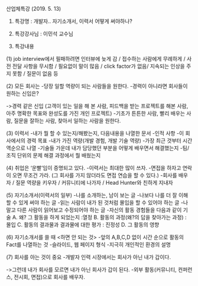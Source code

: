 산업체특강 (2019. 5. 13)

1. 특강명 : 개발자.. 자기소개서, 이력서 어떻게 써야하나?

2. 특강강사님 : 이민석 교수님

3. 특강내용

(1) job interview에서 필패하려면
인터뷰에 늦게 감 / 접수하는 사람에게 무례하게 / 사전 전달 사항을 무시함 / 필요없이 말이 많음 / click factor가 없음/ 지속되는 인상을 주지 못함 / 질문이 없음 등

(2) 모든 회사는
-당장 일할 역량이 되는 사람들을 원한다.
-경력이 아니라면 회사들이 원하는 신입은?
  
  ->경력 같은 신입 (고객이 있는 일을 해 본 사람, 피드백을 받는 프로젝트를 해본 사람, 아주 명확한 목표와 완성도를 가진 개인 프로젝트)
-기초가 튼튼한 사람, 빨리 배우는 사람, 질문을 잘하는 사람, 찾아서 일하는 사람을 원한다.

(3) 이력서
-내가 뭘 할 수 있는지/해봤는지, 다음내용을 나열한 문서
-인적 사항
-이 회사에서의 경력 목표
-내가 가진 역량(개발 경험, 개발 기술 역량)
-가장 최근 것부터 시간 역순으로 나열
-기술들 가운데 내가 담당했던 부분을 어떻게 배우면서 해결했는지
-팀/조직 단위의 문제 해결 과정에서 뭘 배웠는지

(4) 취업은 ‘운빨’임이 증명되고 있다.
-이력서는 최대한 많이 쓰자.
-면접을 하자고 연락이 오면 무조건 가라. (그 회사를 가지 않더라도 면접 연습을 할 수 있다.)
-회사를 배우자 / 질문 역량을 키우자 / 커뮤니티에 나가자 / Head Hunter와 친하게 지내자

(5) 자기소개서(이력서의 일부)
-나를 소개하는, 남이 보는 글
-나보다 나를 더 잘 이해할 수 있게 써야 하는 글
-읽는 사람이 내가 된 것처럼 몰입을 할 수 있어야 하는 글
-나 말고 다른 사람이 읽어보고 수정되어야 하는 글
-자신의 활동 경험들을 다음과 같이 기술 
 A. 왜? 그 활동을 하게 되었는지 :열정
 B. 활동의 과정(왜?의 답을 찾아가는 과정) : 몰입
 C. 활동의 결과물과 결과물에 대한 평가 : 진정성
 D. 그 활동의 영향

(6) 자기소개서를 쓸 때 <하면 안 되는 것>
 -앞의 A,B,C,D 없이 시간 순으로 활동의 Fact를 나열하는 것
 -슬라이드, 웹 페이지 형식
 -지극히 개인적인 환경의 설명

(7) 회사를 아는 것이 중요
-개발자 인력 시장에서는 회사가 아닌 내가 갑이다.
  
  ->그런데 내가 회사를 모르면 내가 아닌 회사가 갑이 된다.
-외부 활동(커뮤니티, 컨퍼런스, 전시회, 면접)으로 회사를 배우자.


